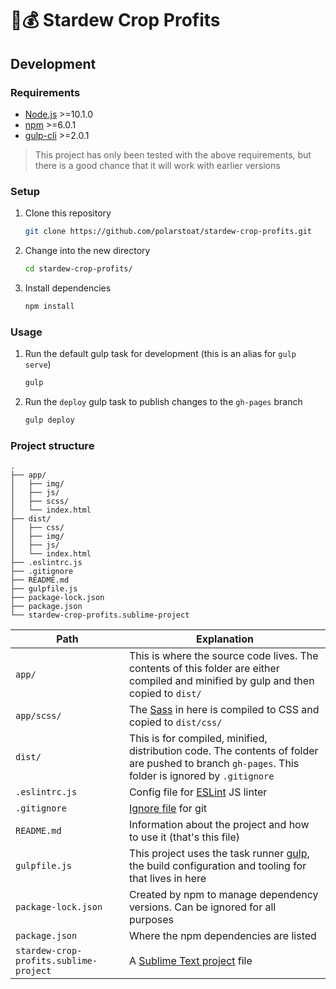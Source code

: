 # 🌿💰 Stardew Crop Profits

## Development

### Requirements

* [Node.js](https://nodejs.org/) >=10.1.0
* [npm](https://www.npmjs.com/get-npm) >=6.0.1
* [gulp-cli](https://www.npmjs.com/package/gulp-cli) >=2.0.1

> This project has only been tested with the above requirements, but there is a good chance that it will work with earlier versions

### Setup

1. Clone this repository

   ```bash
   git clone https://github.com/polarstoat/stardew-crop-profits.git
   ```

2. Change into the new directory

   ```bash
   cd stardew-crop-profits/
   ```

3. Install dependencies

   ```bash
   npm install
   ```

### Usage

1. Run the default gulp task for development (this is an alias for `gulp serve`)

   ```bash
   gulp
   ```

2. Run the `deploy` gulp task to publish changes to the `gh-pages` branch

   ```bash
   gulp deploy
   ```

### Project structure

```
.
├── app/
│   ├── img/
│   ├── js/
│   ├── scss/
│   └── index.html
├── dist/
│   ├── css/
│   ├── img/
│   ├── js/
│   └── index.html
├── .eslintrc.js
├── .gitignore
├── README.md
├── gulpfile.js
├── package-lock.json
├── package.json
└── stardew-crop-profits.sublime-project
```

Path | Explanation
--- | ---
`app/` | This is where the source code lives. The contents of this folder are either compiled and minified by gulp and then copied to `dist/`
`app/scss/` | The [Sass](https://sass-lang.com) in here is compiled to CSS and copied to `dist/css/`
`dist/` | This is for compiled, minified, distribution code. The contents of folder are pushed to branch `gh-pages`. This folder is ignored by `.gitignore`
`.eslintrc.js` | Config file for [ESLint](https://eslint.org) JS linter
`.gitignore` | [Ignore file](https://git-scm.com/docs/gitignore) for git
`README.md` | Information about the project and how to use it (that's this file)
`gulpfile.js` | This project uses the task runner [gulp](https://gulpjs.com), the build configuration and tooling for that lives in here
`package-lock.json` | Created by npm to manage dependency versions. Can be ignored for all purposes
`package.json` | Where the npm dependencies are listed
`stardew-crop-profits.sublime-project` | A [Sublime Text project](https://www.sublimetext.com/docs/3/projects.html) file

